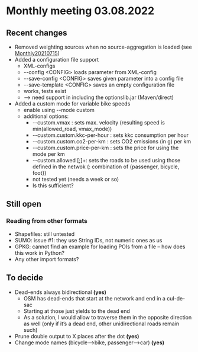 # Monthly meeting 03.08.2022
## Recent changes
* Removed weighting sources when no source-aggregation is loaded (see [Monthly20210715](Monthly20210715))
* Added a configuration file support 
  * XML-configs
  * --config &lt;CONFIG&gt; loads parameter from XML-config
  * --save-config &lt;CONFIG&gt; saves given parameter into a config file
  * --save-template &lt;CONFIG&gt; saves an empty configuration file
  * works, tests exist
  * --> need support in including the optionslib.jar (Maven/direct)
* Added a custom mode for variable bike speeds 
  * enable using --mode custom
  * additional options:
    * --custom.vmax <DOUBLE>: sets max. velocity (resulting speed is min(allowed_road, vmax_mode))
    * --custom.custom.kkc-per-hour <DOUBLE>: sets kkc consumption per hour
    * --custom.custom.co2-per-km <DOUBLE>: sets CO2 emissions (in g) per km
    * --custom.custom.price-per-km <DOUBLE>: sets the price for using the mode per km
    * --custom.allowed <MODE>[;<MODE>]+: sets the roads to be used using those defined in the netwok (<MODE>: combination of {passenger, bicycle, foot})
    * not tested yet (needs a week or so)
    * Is this sufficient?

## Still open
### Reading from other formats
* Shapefiles: still untested
* SUMO: issue #1: they use String IDs, not numeric ones as us
* GPKG: cannot find an example for loading POIs from a file – how does this work in Python?
* Any other import formats?

## To decide
* Dead-ends always bidirectional **(yes)**
  * OSM has dead-ends that start at the network and end in a cul-de-sac
  * Starting at those just yields to the dead end
  * As a solution, I would allow to traverse them in the opposite direction as well (only if it’s a dead end, other unidirectional roads remain such)
* Prune double output to X places after the dot **(yes)**
* Change mode names (bicycle-->bike, passenger-->car) **(yes)**






